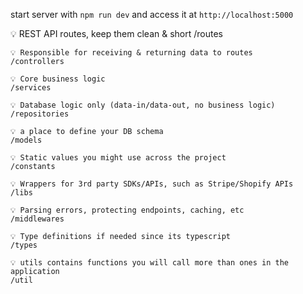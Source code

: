 start server with `npm run dev` and access it at `http://localhost:5000`

💡 REST API routes, keep them clean & short
    /routes

    💡 Responsible for receiving & returning data to routes
    /controllers

    💡 Core business logic
    /services

    💡 Database logic only (data-in/data-out, no business logic)
    /repositories

    💡 a place to define your DB schema
    /models

    💡 Static values you might use across the project
    /constants

    💡 Wrappers for 3rd party SDKs/APIs, such as Stripe/Shopify APIs
    /libs

    💡 Parsing errors, protecting endpoints, caching, etc
    /middlewares

    💡 Type definitions if needed since its typescript
    /types

    💡 utils contains functions you will call more than ones in the application
    /util